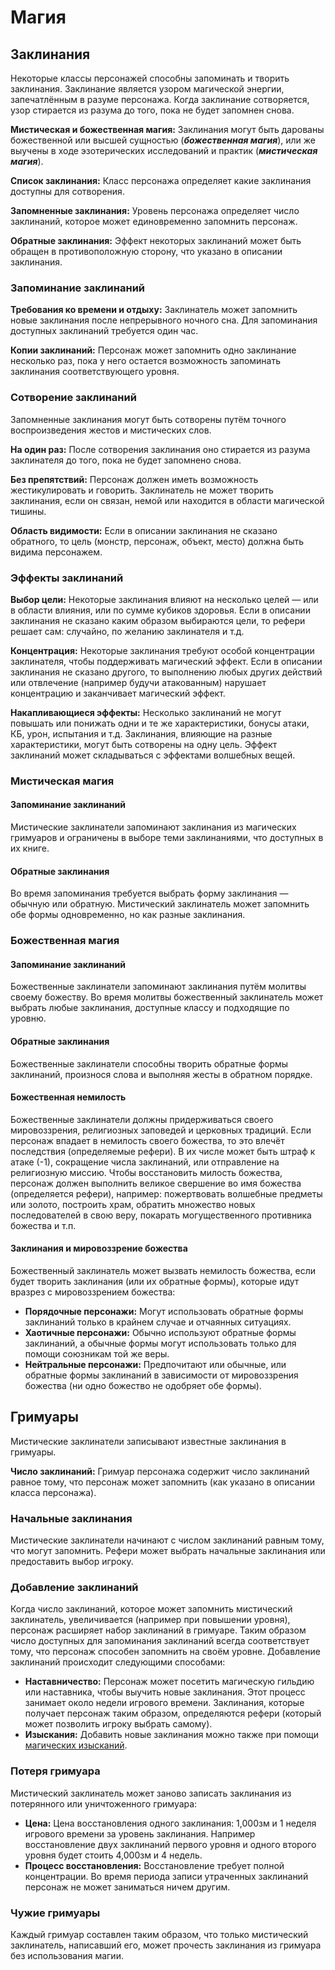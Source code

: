 # Магия

## Заклинания

Некоторые классы персонажей способны запоминать и творить заклинания. Заклинание является узором магической энергии, запечатлённым в разуме персонажа. Когда заклинание сотворяется, узор стирается из разума до того, пока не будет запомнен снова.

**Мистическая и божественная магия:** Заклинания могут быть дарованы божественной или высшей сущностью (***божественная магия***), или же выучены в ходе эзотерических исследований и практик (***мистическая магия***).

**Список заклинания:** Класс персонажа определяет какие заклинания доступны для сотворения.

**Запомненные заклинания:** Уровень персонажа определяет число заклинаний, которое может единовременно запомнить персонаж.

**Обратные заклинания:** Эффект некоторых заклинаний может быть обращен в противоположную сторону, что указано в описании заклинания.

### Запоминание заклинаний

**Требования ко времени и отдыху:** Заклинатель может запомнить новые заклинания после непрерывного ночного сна. Для запоминания доступных заклинаний требуется один час.

**Копии заклинаний:** Персонаж может запомнить одно заклинание несколько раз, пока у него остается возможность запоминать заклинания соответствующего уровня.

### Сотворение заклинаний

Запомненные заклинания могут быть сотворены путём точного воспроизведения жестов и мистических слов.

**На один раз:** После сотворения заклинания оно стирается из разума заклинателя до того, пока не будет запомнено снова.

**Без препятствий:** Персонаж должен иметь возможность жестикулировать и говорить. Заклинатель не может творить заклинания, если он связан, немой или находится в области магической тишины.

**Область видимости:** Если в описании заклинания не сказано обратного, то цель (монстр, персонаж, объект, место) должна быть видима персонажем.

### Эффекты заклинаний

**Выбор цели:** Некоторые заклинания влияют на несколько целей — или в области влияния, или по сумме кубиков здоровья. Если в описании заклинания не сказано каким образом выбираются цели, то рефери решает сам: случайно, по желанию заклинателя и т.д.

**Концентрация:** Некоторые заклинания требуют особой концентрации заклинателя, чтобы поддерживать магический эффект. Если в описании заклинания не сказано другого, то выполнению любых других действий или отвлечение (например будучи атакованным) нарушает концентрацию и заканчивает магический эффект.

**Накапливающиеся эффекты:** Несколько заклинаний не могут повышать или понижать одни и те же характеристики, бонусы атаки, КБ, урон, испытания и т.д. Заклинания, влияющие на разные характеристики, могут быть сотворены на одну цель. Эффект заклинаний может складываться с эффектами волшебных вещей.

### Мистическая магия

#### Запоминание заклинаний

Мистические заклинатели запоминают заклинания из магических гримуаров и ограничены в выборе теми заклинаниями, что доступных в их книге.

#### Обратные заклинания

Во время запоминания требуется выбрать форму заклинания — обычную или обратную. Мистический заклинатель может запомнить обе формы одновременно, но как разные заклинания.

### Божественная магия

#### Запоминание заклинаний

Божественные заклинатели запоминают заклинания путём молитвы своему божеству. Во время молитвы божественный заклинатель может выбрать любые заклинания, доступные классу и подходящие по уровню.

#### Обратные заклинания

Божественные заклинатели способны творить обратные формы заклинаний, произнося слова и выполняя жесты в обратном порядке.

#### Божественная немилость

Божественные заклинатели должны придерживаться своего мировоззрения, религиозных заповедей и церковных традиций. Если персонаж впадает в немилость своего божества, то это влечёт последствия (определяемые рефери). В их числе может быть штраф к атаке (-1), сокращение числа заклинаний, или отправление на религиозную миссию. Чтобы восстановить милость божества, персонаж должен выполнить великое свершение во имя божества (определяется рефери), например: пожертвовать волшебные предметы или золото, построить храм, обратить множество новых последователей в свою веру, покарать могущественного противника божества и т.п.

#### Заклинания и мировоззрение божества

Божественный заклинатель может вызвать немилость божества, если будет творить заклинания (или их обратные формы), которые идут вразрез с мировоззрением божества:

- **Порядочные персонажи:** Могут использовать обратные формы заклинаний только в крайнем случае и отчаянных ситуациях.
- **Хаотичные персонажи:** Обычно используют обратные формы заклинаний, а обычные формы могут использовать только для помощи союзникам той же веры.
- **Нейтральные персонажи:** Предпочитают или обычные, или обратные формы заклинаний в зависимости от мировоззрения божества (ни одно божество не одобряет обе формы).

## Гримуары

Мистические заклинатели записывают известные заклинания в гримуары.

**Число заклинаний:** Гримуар персонажа содержит число заклинаний равное тому, что персонаж может запомнить (как указано в описании класса персонажа).

### Начальные заклинания

Мистические заклинатели начинают с числом заклинаний равным тому, что могут запомнить. Рефери может выбрать начальные заклинания или предоставить выбор игроку.

### Добавление заклинаний

Когда число заклинаний, которое может запомнить мистический заклинатель, увеличивается (например при повышении уровня), персонаж расширяет набор заклинаний в гримуаре. Таким образом число доступных для запоминания заклинаний всегда соответствует тому, что персонаж способен запомнить на своём уровне. Добавление заклинаний происходит следующими способами:

- **Наставничество:** Персонаж может посетить магическую гильдию или наставника, чтобы выучить новые заклинания. Этот процесс занимает около недели игрового времени. Заклинания, которые получает персонаж таким образом, определяются рефери (который может позволить игроку выбрать самому).
- **Изыскания:** Добавить новые заклинания можно также при помощи [магических изысканий](#магические-изыскания).

### Потеря гримуара

Мистический заклинатель может заново записать заклинания из потерянного или уничтоженного гримуара:

- **Цена:** Цена восстановления одного заклинания: 1,000зм и 1 неделя игрового времени за уровень заклинания. Например восстановление двух заклинаний первого уровня и одного второго уровня будет стоить 4,000зм и 4 недель.
- **Процесс восстановления:** Восстановление требует полной концентрации. Во время периода записи утраченных заклинаний персонаж не может заниматься ничем другим.

### Чужие гримуары

Каждый гримуар составлен таким образом, что только мистический заклинатель, написавший его, может прочесть заклинания из гримуара без использования магии.